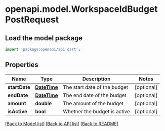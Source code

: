 # openapi.model.WorkspaceIdBudgetPostRequest

## Load the model package
```dart
import 'package:openapi/api.dart';
```

## Properties
Name | Type | Description | Notes
------------ | ------------- | ------------- | -------------
**startDate** | [**DateTime**](DateTime.md) | The start date of the budget | [optional] 
**endDate** | [**DateTime**](DateTime.md) | The end date of the budget | [optional] 
**amount** | **double** | The amount of the budget | [optional] 
**isActive** | **bool** | Whether the budget is active | [optional] 

[[Back to Model list]](../README.md#documentation-for-models) [[Back to API list]](../README.md#documentation-for-api-endpoints) [[Back to README]](../README.md)


